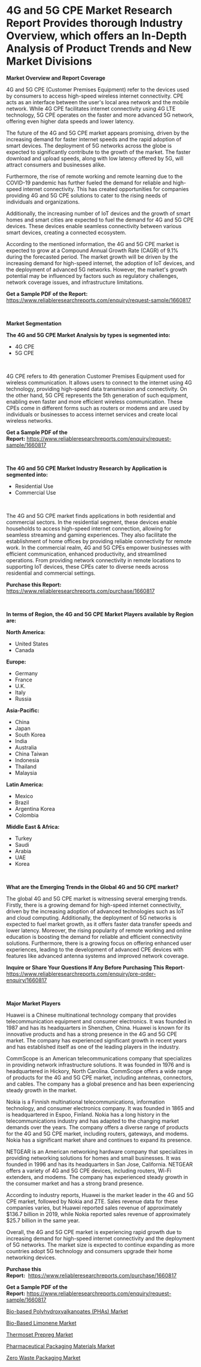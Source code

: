 <p><h1>4G and 5G CPE Market Research Report Provides thorough Industry Overview, which offers an In-Depth Analysis of Product Trends and New Market Divisions</h1></p><p><strong>Market Overview and Report Coverage</strong></p>
<p><p>4G and 5G CPE (Customer Premises Equipment) refer to the devices used by consumers to access high-speed wireless internet connectivity. CPE acts as an interface between the user's local area network and the mobile network. While 4G CPE facilitates internet connectivity using 4G LTE technology, 5G CPE operates on the faster and more advanced 5G network, offering even higher data speeds and lower latency.</p><p>The future of the 4G and 5G CPE market appears promising, driven by the increasing demand for faster internet speeds and the rapid adoption of smart devices. The deployment of 5G networks across the globe is expected to significantly contribute to the growth of the market. The faster download and upload speeds, along with low latency offered by 5G, will attract consumers and businesses alike.</p><p>Furthermore, the rise of remote working and remote learning due to the COVID-19 pandemic has further fueled the demand for reliable and high-speed internet connectivity. This has created opportunities for companies providing 4G and 5G CPE solutions to cater to the rising needs of individuals and organizations.</p><p>Additionally, the increasing number of IoT devices and the growth of smart homes and smart cities are expected to fuel the demand for 4G and 5G CPE devices. These devices enable seamless connectivity between various smart devices, creating a connected ecosystem.</p><p>According to the mentioned information, the 4G and 5G CPE market is expected to grow at a Compound Annual Growth Rate (CAGR) of 9.1% during the forecasted period. The market growth will be driven by the increasing demand for high-speed internet, the adoption of IoT devices, and the deployment of advanced 5G networks. However, the market's growth potential may be influenced by factors such as regulatory challenges, network coverage issues, and infrastructure limitations.</p></p>
<p><strong>Get a Sample PDF of the Report:</strong> <a href="https://www.reliableresearchreports.com/enquiry/request-sample/1660817">https://www.reliableresearchreports.com/enquiry/request-sample/1660817</a></p>
<p>&nbsp;</p>
<p><strong>Market Segmentation</strong></p>
<p><strong>The 4G and 5G CPE Market Analysis by types is segmented into:</strong></p>
<p><ul><li>4G CPE</li><li>5G CPE</li></ul></p>
<p>&nbsp;</p>
<p><p>4G CPE refers to 4th generation Customer Premises Equipment used for wireless communication. It allows users to connect to the internet using 4G technology, providing high-speed data transmission and connectivity. On the other hand, 5G CPE represents the 5th generation of such equipment, enabling even faster and more efficient wireless communication. These CPEs come in different forms such as routers or modems and are used by individuals or businesses to access internet services and create local wireless networks.</p></p>
<p><strong>Get a Sample PDF of the Report:</strong>&nbsp;<a href="https://www.reliableresearchreports.com/enquiry/request-sample/1660817">https://www.reliableresearchreports.com/enquiry/request-sample/1660817</a></p>
<p>&nbsp;</p>
<p><strong>The 4G and 5G CPE Market Industry Research by Application is segmented into:</strong></p>
<p><ul><li>Residential Use</li><li>Commercial Use</li></ul></p>
<p>&nbsp;</p>
<p><p>The 4G and 5G CPE market finds applications in both residential and commercial sectors. In the residential segment, these devices enable households to access high-speed internet connection, allowing for seamless streaming and gaming experiences. They also facilitate the establishment of home offices by providing reliable connectivity for remote work. In the commercial realm, 4G and 5G CPEs empower businesses with efficient communication, enhanced productivity, and streamlined operations. From providing network connectivity in remote locations to supporting IoT devices, these CPEs cater to diverse needs across residential and commercial settings.</p></p>
<p><strong>Purchase this Report:</strong>&nbsp; <a href="https://www.reliableresearchreports.com/purchase/1660817">https://www.reliableresearchreports.com/purchase/1660817</a></p>
<p>&nbsp;</p>
<p><strong>In terms of Region, the 4G and 5G CPE Market Players available by Region are:</strong></p>
<p>
    <p> <strong> North America: </strong>
        <ul>
            <li>United States</li>
            <li>Canada</li>
        </ul>
        </p> 
    <p> <strong> Europe: </strong>
        <ul>
            <li>Germany</li>
            <li>France</li>
            <li>U.K.</li>
            <li>Italy</li>
            <li>Russia</li>
        </ul>
        </p> 
    <p> <strong> Asia-Pacific: </strong>
        <ul>
            <li>China</li>
            <li>Japan</li>
            <li>South Korea</li>
            <li>India</li>
            <li>Australia</li>
            <li>China Taiwan</li>
            <li>Indonesia</li>
            <li>Thailand</li>
            <li>Malaysia</li>
        </ul>
        </p> 
    <p> <strong> Latin America: </strong>
        <ul>
            <li>Mexico</li>
            <li>Brazil</li>
            <li>Argentina Korea</li>
            <li>Colombia</li>
        </ul>
        </p> 
    <p> <strong> Middle East & Africa: </strong>
        <ul>
            <li>Turkey</li>
            <li>Saudi</li>
            <li>Arabia</li>
            <li>UAE</li>
            <li>Korea</li>
        </ul>
    </p>
    </p>
<p>&nbsp;</p>
<p><strong>What are the Emerging Trends in the Global 4G and 5G CPE market?</strong></p>
<p><p>The global 4G and 5G CPE market is witnessing several emerging trends. Firstly, there is a growing demand for high-speed internet connectivity, driven by the increasing adoption of advanced technologies such as IoT and cloud computing. Additionally, the deployment of 5G networks is expected to fuel market growth, as it offers faster data transfer speeds and lower latency. Moreover, the rising popularity of remote working and online education is boosting the demand for reliable and efficient connectivity solutions. Furthermore, there is a growing focus on offering enhanced user experiences, leading to the development of advanced CPE devices with features like advanced antenna systems and improved network coverage.</p></p>
<p><strong>Inquire or Share Your Questions If Any Before Purchasing This Report</strong>- <a href="https://www.reliableresearchreports.com/enquiry/pre-order-enquiry/1660817">https://www.reliableresearchreports.com/enquiry/pre-order-enquiry/1660817</a></p>
<p>&nbsp;</p>
<p><strong>Major Market Players</strong></p>
<p><p>Huawei is a Chinese multinational technology company that provides telecommunication equipment and consumer electronics. It was founded in 1987 and has its headquarters in Shenzhen, China. Huawei is known for its innovative products and has a strong presence in the 4G and 5G CPE market. The company has experienced significant growth in recent years and has established itself as one of the leading players in the industry.</p><p>CommScope is an American telecommunications company that specializes in providing network infrastructure solutions. It was founded in 1976 and is headquartered in Hickory, North Carolina. CommScope offers a wide range of products for the 4G and 5G CPE market, including antennas, connectors, and cables. The company has a global presence and has been experiencing steady growth in the market.</p><p>Nokia is a Finnish multinational telecommunications, information technology, and consumer electronics company. It was founded in 1865 and is headquartered in Espoo, Finland. Nokia has a long history in the telecommunications industry and has adapted to the changing market demands over the years. The company offers a diverse range of products for the 4G and 5G CPE market, including routers, gateways, and modems. Nokia has a significant market share and continues to expand its presence.</p><p>NETGEAR is an American networking hardware company that specializes in providing networking solutions for homes and small businesses. It was founded in 1996 and has its headquarters in San Jose, California. NETGEAR offers a variety of 4G and 5G CPE devices, including routers, Wi-Fi extenders, and modems. The company has experienced steady growth in the consumer market and has a strong brand presence.</p><p>According to industry reports, Huawei is the market leader in the 4G and 5G CPE market, followed by Nokia and ZTE. Sales revenue data for these companies varies, but Huawei reported sales revenue of approximately $136.7 billion in 2019, while Nokia reported sales revenue of approximately $25.7 billion in the same year.</p><p>Overall, the 4G and 5G CPE market is experiencing rapid growth due to increasing demand for high-speed internet connectivity and the deployment of 5G networks. The market size is expected to continue expanding as more countries adopt 5G technology and consumers upgrade their home networking devices.</p></p>
<p><strong>Purchase this Report:</strong>&nbsp;&nbsp;<a href="https://www.reliableresearchreports.com/purchase/1660817">https://www.reliableresearchreports.com/purchase/1660817</a></p>
<p></p>
<p><strong>Get a Sample PDF of the Report:</strong>&nbsp;<a href="https://www.reliableresearchreports.com/enquiry/request-sample/1660817">https://www.reliableresearchreports.com/enquiry/request-sample/1660817</a></p>
<p><p><a href="https://github.com/merzlyukov93/Market-Research-Report-List-1/blob/main/bio-based-polyhydroxyalkanoates-phas-market.md">Bio-based Polyhydroxyalkanoates (PHAs) Market</a></p><p><a href="https://github.com/sofyaavrova/Market-Research-Report-List-1/blob/main/bio-based-limonene-market.md">Bio-Based Limonene Market</a></p><p><a href="https://medium.com/@chasegibson1901/thermoset-prepreg-market-competitive-analysis-market-trends-and-forecast-to-2030-bc1386c05142">Thermoset Prepreg Market</a></p><p><a href="https://medium.com/@joshuahintz2023/pharmaceutical-packaging-materials-market-comprehensive-assessment-by-type-application-and-10ce78aa8b95">Pharmaceutical Packaging Materials Market</a></p><p><a href="https://medium.com/@keenanmarks2023/zero-waste-packaging-market-report-reveals-the-latest-trends-and-growth-opportunities-of-this-a15202c59121">Zero Waste Packaging Market</a></p></p>